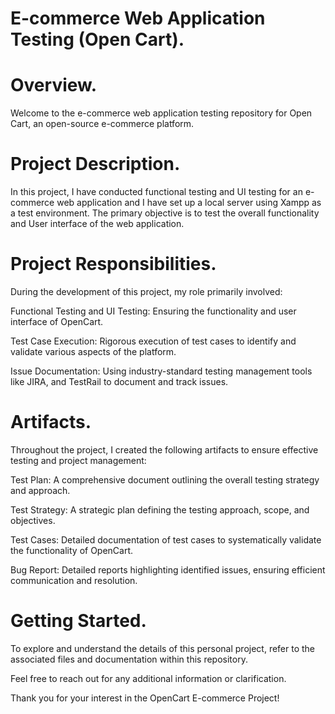 # E-commerce Web Application Testing (Open Cart).
# Overview.
Welcome to the e-commerce web application testing repository for Open Cart, an open-source e-commerce platform.

# Project Description.
In this project, I have conducted functional testing and UI testing for an e-commerce web application and I have set up a local server using Xampp as a test environment. The primary objective is to test the overall functionality and User interface of the web application.

# Project Responsibilities.
During the development of this project, my role primarily involved:

Functional Testing and UI Testing: Ensuring the functionality and user interface of OpenCart.

Test Case Execution: Rigorous execution of test cases to identify and validate various aspects of the platform.

Issue Documentation: Using industry-standard testing management tools like JIRA, and TestRail to document and track issues.

# Artifacts.
Throughout the project, I created the following artifacts to ensure effective testing and project management:

Test Plan: A comprehensive document outlining the overall testing strategy and approach.

Test Strategy: A strategic plan defining the testing approach, scope, and objectives.

Test Cases: Detailed documentation of test cases to systematically validate the functionality of OpenCart.

Bug Report: Detailed reports highlighting identified issues, ensuring efficient communication and resolution.

# Getting Started.
To explore and understand the details of this personal project, refer to the associated files and documentation within this repository.

Feel free to reach out for any additional information or clarification.

Thank you for your interest in the OpenCart E-commerce Project!





